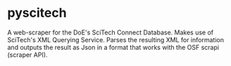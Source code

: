 pyscitech
=========

A web-scraper for the DoE's SciTech Connect Database. Makes use of SciTech's XML Querying Service. Parses the resulting XML for information and outputs the result as Json in a format that works with the OSF scrapi (scraper API).